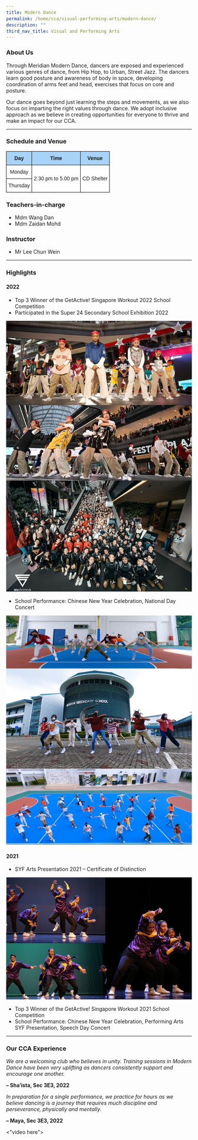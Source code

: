 ```yaml
---
title: Modern Dance
permalink: /home/cca/visual-performing-arts/modern-dance/
description: ""
third_nav_title: Visual and Performing Arts
---
```

### About Us

Through Meridian Modern Dance, dancers are exposed and experienced various genres of dance, from Hip Hop, to Urban, Street Jazz. The dancers learn good posture and awareness of body in space, developing coordination of arms feet and head, exercises that focus on core and posture.

  
Our dance goes beyond just learning the steps and movements, as we also focus on imparting the right values through dance. We adopt inclusive approach as we believe in creating opportunities for everyone to thrive and make an impact for our CCA.

* * *

### Schedule and Venue

<style type="text/css">
.tg  {border-collapse:collapse;border-spacing:0;}
.tg td{border-color:black;border-style:solid;border-width:1px;font-family:Arial, sans-serif;font-size:14px;
  overflow:hidden;padding:10px 5px;word-break:normal;}
.tg th{border-color:black;border-style:solid;border-width:1px;font-family:Arial, sans-serif;font-size:14px;
  font-weight:normal;overflow:hidden;padding:10px 5px;word-break:normal;}
.tg .tg-6s2o{background-color:#A6D3F7;font-weight:bold;text-align:center;vertical-align:top}
.tg .tg-f4yw{background-color:#FFF;text-align:center;vertical-align:middle}
</style>
<table class="tg">
<thead>
  <tr>
    <th class="tg-6s2o"><span style="font-weight:bold">Day</span></th>
    <th class="tg-6s2o"><span style="font-weight:bold">Time</span></th>
    <th class="tg-6s2o"><span style="font-weight:bold">Venue</span></th>
  </tr>
</thead>
<tbody>
  <tr>
    <td class="tg-f4yw"><span style="background-color:#FFF">Monday</span></td>
    <td class="tg-f4yw" rowspan="2"><span style="background-color:#FFF">2.30 pm to 5.00 pm</span></td>
    <td class="tg-f4yw" rowspan="2"><span style="background-color:#FFF">CD Shelter</span></td>
  </tr>
  <tr>
    <td class="tg-f4yw"><span style="background-color:#FFF">Thursday</span></td>
  </tr>
</tbody>
</table>

### Teachers-in-charge

*   Mdm Wang Dan
*   Mdm Zaidan Mohd

### Instructor

*   Mr Lee Chun Wein

* * *

### Highlights

#### **2022**

*   Top 3 Winner of the GetActive! Singapore Workout 2022 School Competition
*   Participated in the Super 24 Secondary School Exhibition 2022

![](/images/Dance-01.jpg)

*   School Performance: Chinese New Year Celebration, National Day Concert

![](/images/Dance-03.jpg)

#### **2021**

*   SYF Arts Presentation 2021 – Certificate of Distinction

![](/images/Dance-02.jpg)

*   Top 3 Winner of the GetActive! Singapore Workout 2021 School Competition
*   School Performance: Chinese New Year Celebration, Performing Arts SYF Presentation, Speech Day Concert

* * *

### Our CCA Experience

_We are a welcoming club who believes in unity. Training sessions in Modern Dance have been very uplifting as dancers consistently support and encourage one another._

**– Sha’ista, Sec 3E3, 2022**

_In preparation for a single performance, we practice for hours as we believe dancing is a journey that requires much discipline and perseverance, physically and mentally._

**– Maya, Sec 3E3, 2022**

<"video here">